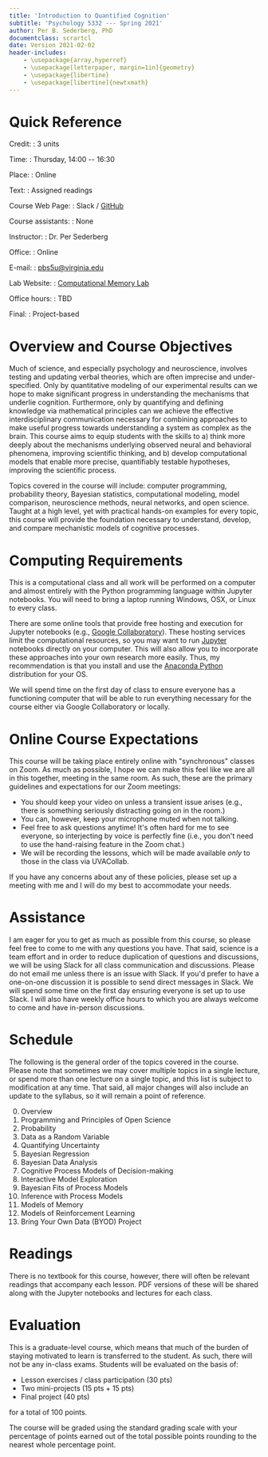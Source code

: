 ```yaml
---
title: 'Introduction to Quantified Cognition'
subtitle: 'Psychology 5332 --- Spring 2021'
author: Per B. Sederberg, PhD
documentclass: scrartcl
date: Version 2021-02-02
header-includes:
    - \usepackage{array,hyperref}
    - \usepackage[letterpaper, margin=1in]{geometry}
    - \usepackage{libertine} 
    - \usepackage[libertine]{newtxmath}
---
```



# Quick Reference

Credit:
:    3 units

Time:
:    Thursday, 14:00 -- 16:30

Place:
:    Online

Text:
:    Assigned readings

Course Web Page:
:    Slack / [GitHub](https://github.com/compmem/QuantCog)

Course assistants:
:    None

Instructor:
:    Dr. Per Sederberg

Office:
:    Online

E-mail:
:    pbs5u@virginia.edu

Lab Website:
:    [Computational Memory Lab](https://compmem.org)

Office hours:
:    TBD

Final:
:    Project-based



# Overview and Course Objectives

Much of science, and especially psychology and neuroscience, involves testing and updating verbal theories, which are often imprecise and under-specified. Only by quantitative modeling of our experimental results can we hope to make significant progress in understanding the mechanisms that underlie cognition. Furthermore, only by quantifying and defining knowledge via mathematical principles can we achieve the effective interdisciplinary communication necessary for combining approaches to make useful progress towards understanding a system as complex as the brain. This course aims to equip students with the skills to a) think more deeply about the mechanisms underlying observed neural and behavioral phenomena, improving scientific thinking, and b) develop computational models that enable more precise, quantifiably testable hypotheses, improving the scientific process. 

Topics covered in the course will include: computer programming, probability theory, Bayesian statistics, computational modeling, model comparison, neuroscience methods, neural networks, and open science. Taught at a high level, yet with practical hands-on examples for every topic, this course will provide the foundation necessary to understand, develop, and compare mechanistic models of cognitive processes.

# Computing Requirements

This is a computational class and all work will be performed on a computer and almost entirely with the Python programming language within Jupyter notebooks. You will need to bring a laptop running Windows, OSX, or Linux to every class. 

There are some online tools that provide free hosting and execution for Jupyter notebooks (e.g., [Google Collaboratory](https://colab.research.google.com/)). These hosting services limit the computational resources, so you may want to run [Jupyter](https://jupyter.org) notebooks directly on your computer. This will also allow you to incorporate these approaches into your own research more easily. Thus, my recommendation is that you install and use the [Anaconda Python](https://www.anaconda.com/download/) distribution for your OS. 

We will spend time on the first day of class to ensure everyone has a functioning computer that will be able to run everything necessary for the course either via Google Collaboratory or locally.


# Online Course Expectations

This course will be taking place entirely online with "synchronous" classes on Zoom. As much as possible, I hope we can make this feel like we are all in this together, meeting in the same room. As such, these are the primary guidelines and expectations for our Zoom meetings:

- You should keep your video on unless a transient issue arises (e.g., there is something seriously distracting going on in the room.) 
- You can, however, keep your microphone muted when not talking.
- Feel free to ask questions anytime! It's often hard for me to see everyone, so interjecting by voice is perfectly fine (i.e., you don't need to use the hand-raising feature in the Zoom chat.)
- We will be recording the lessons, which will be made available *only* to those in the class via UVACollab. 

If you have any concerns about any of these policies, please set up a meeting with me and I will do my best to accommodate your needs.


# Assistance

I am eager for you to get as much as possible from this course, so please feel free to come to me with any questions you have. That said, science is a team effort and in order to reduce duplication of questions and discussions, we will be using Slack for all class communication and discussions. Please do not email me unless there is an issue with Slack. If you'd prefer to have a one-on-one discussion it is possible to send direct messages in Slack. We will spend some time on the first day ensuring everyone is set up to use Slack. I will also have weekly office hours to which you are always welcome to come and have in-person discussions.


# Schedule

The following is the general order of the topics covered in the course. Please note that sometimes we may cover multiple topics in a single lecture, or spend more than one lecture on a single topic, and this list is subject to modification at any time. That said, all major changes will also include an update to the syllabus, so it will remain a point of reference.

0. Overview
1. Programming and Principles of Open Science
2. Probability
3. Data as a Random Variable
4. Quantifying Uncertainty
5. Bayesian Regression
6. Bayesian Data Analysis
7. Cognitive Process Models of Decision-making
8. Interactive Model Exploration
9. Bayesian Fits of Process Models
10. Inference with Process Models
11. Models of Memory
12. Models of Reinforcement Learning
13. Bring Your Own Data (BYOD) Project


# Readings

There is no textbook for this course, however, there will often be relevant readings that accompany each lesson. PDF versions of these will be shared along with the Jupyter notebooks and lectures for each class.


# Evaluation

This is a graduate-level course, which means that much of the burden of staying motivated to learn is transferred to the student. As such, there will not be any in-class exams. Students will be evaluated on the basis of:

- Lesson exercises / class participation (30 pts)
- Two mini-projects (15 pts + 15 pts)
- Final project (40 pts)

for a total of 100 points. 

The course will be graded using the standard grading scale with your percentage of points earned out of the total possible points rounding to the nearest whole percentage point.




